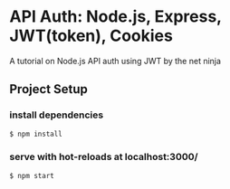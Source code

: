 # API Auth: Node.js, Express, JWT(token), Cookies
A tutorial on Node.js API auth using JWT by the net ninja

## Project Setup
### install dependencies
```bash
$ npm install
```
### serve with hot-reloads at localhost:3000/

```bash
$ npm start
```

